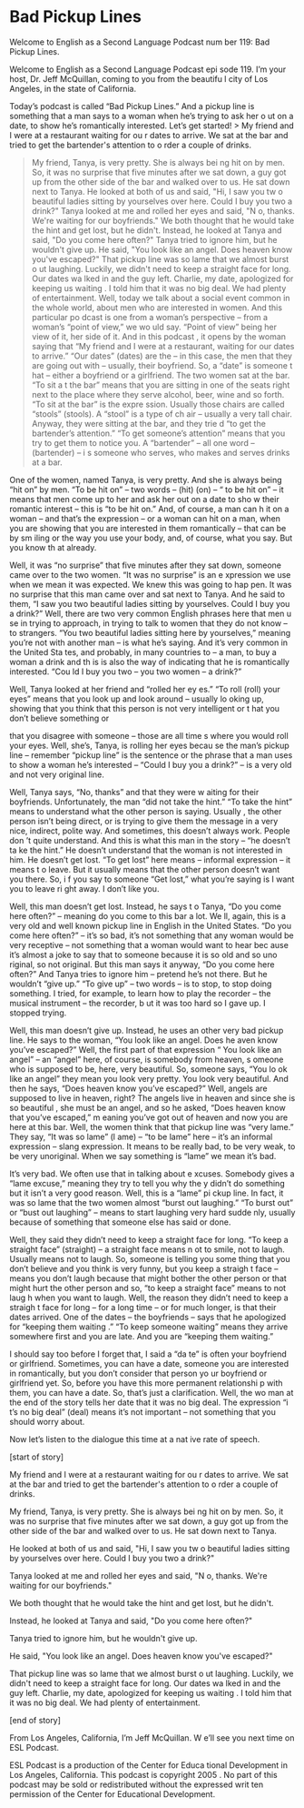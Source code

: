 # Bad Pickup Lines

Welcome to English as a Second Language Podcast num ber 119: Bad Pickup Lines.

Welcome to English as a Second Language Podcast epi sode 119. I’m your host, Dr. Jeff McQuillan, coming to you from the beautifu l city of Los Angeles, in the state of California.

Today’s podcast is called “Bad Pickup Lines.” And a  pickup line is something that a man says to a woman when he’s trying to ask her o ut on a date, to show he’s romantically interested. Let’s get started! > My friend and I were at a restaurant waiting for ou r dates to arrive. We sat at the bar and tried to get the bartender's attention to o rder a couple of drinks.
> My friend, Tanya, is very pretty. She is always bei ng hit on by men. So, it was no surprise that five minutes after we sat down, a guy  got up from the other side of the bar and walked over to us. He sat down next to Tanya.
> He looked at both of us and said, "Hi, I saw you tw o beautiful ladies sitting by yourselves over here. Could I buy you two a drink?"
> Tanya looked at me and rolled her eyes and said, "N o, thanks. We're waiting for our boyfriends."
> We both thought that he would take the hint and get  lost, but he didn't.
> Instead, he looked at Tanya and said, "Do you come here often?"
> Tanya tried to ignore him, but he wouldn't give up.
> He said, "You look like an angel. Does heaven know you've escaped?"
> That pickup line was so lame that we almost burst o ut laughing. Luckily, we didn't need to keep a straight face for long. Our dates wa lked in and the guy left. Charlie, my date, apologized for keeping us waiting . I told him that it was no big deal. We had plenty of entertainment.
> Well, today we talk about a social event common in the whole world, about men who are interested in women. And this particular po dcast is one from a woman’s perspective – from a woman’s “point of view,” we wo uld say. “Point of view” being her view of it, her side of it. And in this podcast , it opens by the woman saying that “My friend and I were at a restaurant, waiting  for our dates to arrive.” “Our dates” (dates) are the – in this case, the men that  they are going out with – usually, their boyfriend. So, a “date” is someone t hat – either a boyfriend or a girlfriend. The two women sat at the bar. “To sit a t the bar” means that you are sitting in one of the seats right next to the place  where they serve alcohol, beer, wine and so forth. “To sit at the bar” is the expre ssion. Usually those chairs are called “stools” (stools). A “stool” is a type of ch air – usually a very tall chair. Anyway, they were sitting at the bar, and they trie d “to get the bartender’s attention.” “To get someone’s attention” means that  you try to get them to notice you. A “bartender” – all one word – (bartender) – i s someone who serves, who makes and serves drinks at a bar.

One of the women, named Tanya, is very pretty. And she is always being “hit on” by men. “To be hit on” – two words – (hit) (on) – “ to be hit on” – it means that men come up to her and ask her out on a date to sho w their romantic interest – this is “to be hit on.” And, of course, a man can h it on a woman – and that’s the expression – or a woman can hit on a man, when you are showing that you are interested in them romantically – that can be by sm iling or  the way you use your body, and, of course, what you say. But you know th at already.

Well, it was “no surprise” that five minutes after they sat down, someone came over to the two women. “It was no surprise” is an e xpression we use when we mean it was expected. We knew this was going to hap pen. It was no surprise that this man came over and sat next to Tanya. And he said to them, “I saw you two beautiful ladies sitting by yourselves. Could I  buy you a drink?” Well, there are two very common English phrases here that men u se in trying to approach, in trying to talk to women that they do not know – to strangers. “You two beautiful ladies sitting here by yourselves,” meaning you’re not with another man – is what he’s saying. And it’s very common in the United Sta tes, and probably, in many countries to – a man, to buy a woman a drink and th is is also the way of indicating that he is romantically interested. “Cou ld I buy you two – you two women – a drink?”

Well, Tanya looked at her friend and “rolled her ey es.” “To roll (roll) your eyes” means that you look up and look around – usually lo oking up, showing that you think that this person is not very intelligent or t hat you don’t believe something or

that you disagree with someone – those are all time s where you would roll your eyes. Well, she’s, Tanya, is rolling her eyes becau se the man’s pickup line – remember “pickup line” is the sentence or the phrase that a man uses to show a woman he’s interested – “Could I buy you a drink?” – is a very old and not very original line.

Well, Tanya says, “No, thanks” and that they were w aiting for their boyfriends. Unfortunately, the man “did not take the hint.” “To  take the hint” means to understand what the other person is saying. Usually , the other person isn’t being direct, or is trying to give them the message in a very nice, indirect, polite way. And sometimes, this doesn’t always work. People don ’t quite understand. And this is what this man in the story – “he doesn’t ta ke the hint.” He doesn’t understand that the woman is not interested in him.  He doesn’t get lost. “To get lost” here means – informal expression – it means t o leave. But it usually means that the other person doesn’t want you there. So, i f you say to someone “Get lost,” what you’re saying is I want you to leave ri ght away. I don’t like you.

Well, this man doesn’t get lost. Instead, he says t o Tanya, “Do you come here often?” – meaning do you come to this bar a lot. We ll, again, this is a very old and well known pickup line in English in the United  States. “Do you come here often?” – it’s so bad, it’s not something that any woman would be very receptive – not something that a woman would want to hear bec ause it’s almost a joke to say that to someone because it is so old and so uno riginal, so not original. But this man says it anyway, “Do you come here often?” And Tanya tries to ignore him – pretend he’s not there. But he wouldn’t “give  up.” “To give up” – two words – is to stop, to stop doing something. I tried, for  example, to learn how to play the recorder – the musical instrument – the recorder, b ut it was too hard so I gave up. I stopped trying.

Well, this man doesn’t give up. Instead, he uses an other very bad pickup line. He says to the woman, “You look like an angel. Does he aven know you’ve escaped?” Well, the first part of that expression “ You look like an angel” – an “angel” here, of course, is somebody from heaven, s omeone who is supposed to be, here, very beautiful. So, someone says, “You lo ok like an angel” they mean you look very pretty. You look very beautiful. And then he says, “Does heaven know you’ve escaped?” Well, angels are supposed to live in heaven, right? The angels live in heaven and since she is so beautiful , she must be an angel, and so he asked, “Does heaven know that you’ve escaped,” m eaning you’ve got out of heaven and now you are here at this bar. Well, the women think that that pickup line was “very lame.” They say, “It was so lame” (l ame) – “to be lame” here – it’s an informal expression – slang expression. It means  to be really bad, to be very weak, to be very unoriginal. When we say something is “lame” we mean it’s bad.

It’s very bad. We often use that in talking about e xcuses. Somebody gives a “lame excuse,” meaning they try to tell you why the y didn’t do something but it isn’t a very good reason. Well, this is a “lame” pi ckup line. In fact, it was so lame that the two women almost “burst out laughing.” “To  burst out” or “bust out laughing” – means to start laughing very hard sudde nly, usually because of something that someone else has said or done.

Well, they said they didn’t need to keep a straight  face for long. “To keep a straight face” (straight) – a straight face means n ot to smile, not to laugh. Usually means not to laugh. So, someone is telling you some thing that you don’t believe and you think is very funny, but you keep a straigh t face – means you don’t laugh because that might bother the other person or that might hurt the other person and so, “to keep a straight face” means to not laug h when you want to laugh. Well, the reason they didn’t need to keep a straigh t face for long – for a long time – or for much longer, is that their dates arrived. One of the dates – the boyfriends – says that he apologized for “keeping them waiting .” “To keep someone waiting” means they arrive somewhere first and you are late.  And you are “keeping them waiting.”

I should say too before I forget that, I said a “da te” is often your boyfriend or girlfriend. Sometimes, you can have a date, someone  you are interested in romantically, but you don’t consider that person yo ur boyfriend or girlfriend yet. So, before you have this more permanent relationshi p with them, you can have a date. So, that’s just a clarification. Well, the wo man at the end of the story tells her date that it was no big deal. The expression “i t’s no big deal” (deal) means it’s not important – not something that you should worry  about.

Now let’s listen to the dialogue this time at a nat ive rate of speech.

[start of story]

My friend and I were at a restaurant waiting for ou r dates to arrive. We sat at the bar and tried to get the bartender's attention to o rder a couple of drinks.

My friend, Tanya, is very pretty. She is always bei ng hit on by men. So, it was no surprise that five minutes after we sat down, a guy  got up from the other side of the bar and walked over to us. He sat down next to Tanya.

He looked at both of us and said, "Hi, I saw you tw o beautiful ladies sitting by yourselves over here. Could I buy you two a drink?"

Tanya looked at me and rolled her eyes and said, "N o, thanks. We're waiting for our boyfriends."

We both thought that he would take the hint and get  lost, but he didn't.

Instead, he looked at Tanya and said, "Do you come here often?"

Tanya tried to ignore him, but he wouldn't give up.

He said, "You look like an angel. Does heaven know you've escaped?"

That pickup line was so lame that we almost burst o ut laughing. Luckily, we didn't need to keep a straight face for long. Our dates wa lked in and the guy left. Charlie, my date, apologized for keeping us waiting . I told him that it was no big deal. We had plenty of entertainment.

[end of story]

From Los Angeles, California, I’m Jeff McQuillan. W e’ll see you next time on ESL Podcast.

ESL Podcast is a production of the Center for Educa tional Development in Los Angeles, California. This podcast is copyright 2005 . No part of this podcast may be sold or redistributed without the expressed writ ten permission of the Center for Educational Development.

